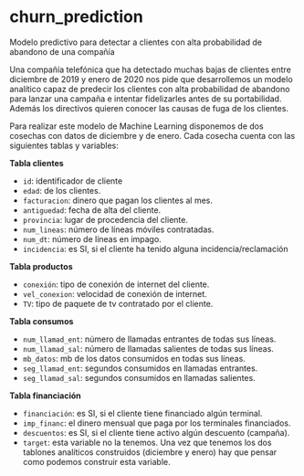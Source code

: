 # churn_prediction
Modelo predictivo para detectar a clientes con alta probabilidad de abandono de una compañía

Una compañía telefónica que ha detectado muchas bajas de clientes entre diciembre de 2019 y enero de 2020 nos pide que desarrollemos un modelo analítico capaz de predecir los clientes con alta probabilidad de abandono para lanzar una campaña e intentar fidelizarles antes de su portabilidad. Además los directivos quieren conocer las causas de fuga de los clientes.

Para realizar este modelo de Machine Learning disponemos de dos cosechas con datos de diciembre y de enero. Cada cosecha cuenta con las siguientes tablas y variables:


**Tabla clientes**
* ```id```: identificador de cliente
* ```edad```: de los clientes.
* ```facturacion```: dinero que pagan los clientes al mes.
* ```antiguedad```: fecha de alta del cliente.
* ```provincia```: lugar de procedencia del cliente.
* ```num_lineas```: número de líneas móviles contratadas.
* ```num_dt```: número de líneas en impago.
* ```incidencia```: es SI, si el cliente ha tenido alguna incidencia/reclamación


**Tabla productos**
* ```conexión```: tipo de conexión de internet del cliente.
* ```vel_conexion```: velocidad de conexión de internet.
* ```TV```: tipo de paquete de tv contratado por el cliente.


**Tabla consumos**
* ```num_llamad_ent```: número de llamadas entrantes de todas sus líneas.
* ```num_llamad_sal```: número de llamadas salientes de todas sus líneas.
* ```mb_datos```: mb de los datos consumidos en todas sus líneas.
* ```seg_llamad_ent```: segundos consumidos en llamadas entrantes.
* ```seg_llamad_sal```: segundos consumidos en llamadas salientes.


**Tabla financiación**
* ```financiación```: es SI, si el cliente tiene financiado algún terminal.
* ```imp_financ```: el dinero mensual que paga por los terminales financiados.
* ```descuentos```: es SI, si el cliente tiene activo algún descuento (campaña).
* ```target```: esta variable no la tenemos. Una vez que tenemos los dos tablones analíticos construidos (diciembre y enero) hay que pensar como podemos construir esta variable.


